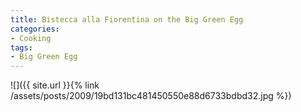 ```yaml
---
title: Bistecca alla Fiorentina on the Big Green Egg
categories:
- Cooking
tags:
- Big Green Egg
---
```


![]({{ site.url }}{% link /assets/posts/2009/19bd131bc481450550e88d6733bdbd32.jpg %})
